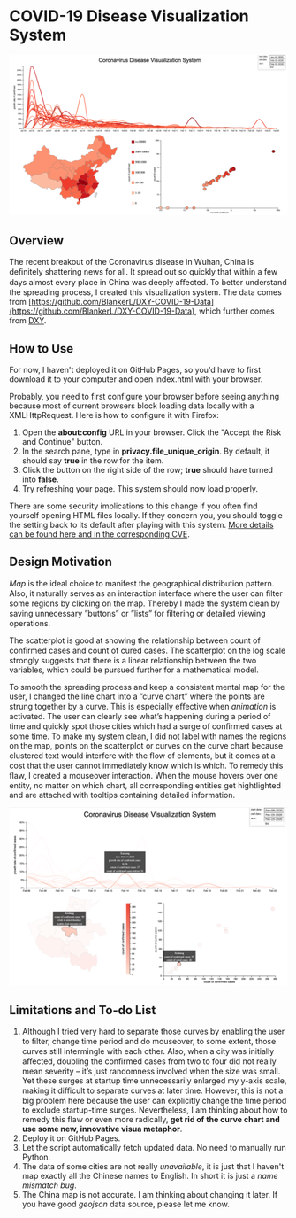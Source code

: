 # COVID-19 Disease Visualization System

![system overview](./images/cover.png)

## Overview

The recent breakout of the Coronavirus disease in Wuhan, China is deﬁnitely shattering news for all. It spread out so quickly that within a few days almost every place in China was deeply aﬀected. To better understand the spreading process, I created this visualization system. The data comes from [https://github.com/BlankerL/DXY-COVID-19-Data](https://github.com/BlankerL/DXY-COVID-19-Data), which further comes from [DXY](https://ncov.dxy.cn/ncovh5/view/pneumonia).
## How to Use
For now, I haven't deployed it on GitHub Pages, so you'd have to first download it to your computer and open index.html with your browser.

Probably, you need to first configure your browser before seeing anything because most of current browsers block loading data locally with a XMLHttpRequest. Here is how to configure it with Firefox:

1. Open the **about:config** URL in your browser. Click the "Accept the Risk and Continue" button.
2. In the search pane, type in **privacy.file_unique_origin**. By default, it should say **true** in the row for the item.
3. Click the button on the right side of the row; **true** should have turned into **false**.
4. Try refreshing your page. This system should now load properly.

There are some security implications to this change if you often find yourself opening HTML files locally. If they concern you, you should toggle the setting back to its default after playing with this system. [ More details can be found here and in the corresponding CVE](https://developer.mozilla.org/en-US/docs/Web/HTTP/CORS/Errors/CORSRequestNotHttp).

## Design Motivation
*Map* is the ideal choice to manifest the geographical distribution pattern. Also, it naturally serves as an interaction interface where the user can ﬁlter some regions by clicking on the map. Thereby I made the system clean by saving unnecessary ”buttons” or ”lists” for ﬁltering or detailed viewing operations.

The scatterplot is good at showing the relationship between count of conﬁrmed cases and count of cured cases. The scatterplot on the log scale strongly suggests that there is a linear relationship between the two variables, which could be pursued further for a mathematical model.

To smooth the spreading process and keep a consistent mental map for the user, I changed the line chart into a ”curve chart” where the points are strung together by a curve. This is especially eﬀective when *animation* is activated. The user can clearly see what’s happening during a period of time and quickly spot those cities which had a surge of conﬁrmed cases at some time. To make my system clean, I did not label with names the regions on the map, points on the scatterplot or curves on the curve chart because clustered text would interfere with the ﬂow of elements, but it comes at a cost that the user cannot immediately know which is which. To remedy this ﬂaw, I created a mouseover interaction. When the mouse hovers over one entity, no matter on which chart, all corresponding entities get hightlighted and are attached with tooltips containing detailed information.

![interaction](./images/mouseover.png)

## Limitations and To-do List
1. Although I tried very hard to separate those curves by enabling the user to ﬁlter, change time period and do mouseover, to some extent, those curves still intermingle with each other. Also, when a city was initially aﬀected, doubling the conﬁrmed cases from two to four did not really mean severity – it’s just randomness involved when the size was small. Yet these surges at startup time unnecessarily enlarged my y-axis scale, making it diﬃcult to separate curves at later time. However, this is not a big problem here because the user can explicitly change the time period to exclude startup-time surges. Nevertheless, I am thinking about how to remedy this flaw or even more radically, **get rid of the curve chart and use some new, innovative visua metaphor**.
2. Deploy it on GitHub Pages.
3. Let the script automatically fetch updated data. No need to manually run Python.
4. The data of some cities are not really *unavailable*, it is just that I haven't map exactly all the Chinese names to English. In short it is just a *name mismatch bug*.
5. The China map is not accurate. I am thinking about changing it later. If you have good *geojson* data source, please let me know.
